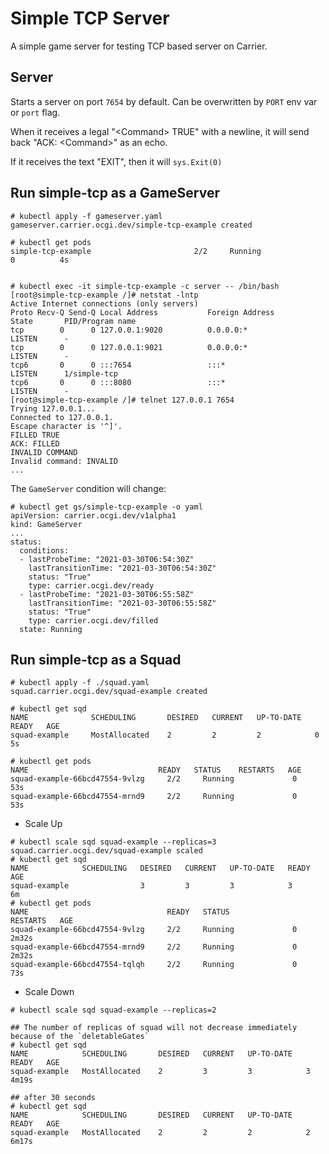 # Simple TCP Server

A simple game server for testing TCP based server on Carrier.

## Server

Starts a server on port `7654` by default. Can be overwritten by `PORT` env var or `port` flag.

When it receives a legal "\<Command\> TRUE" with a newline, it will send back "ACK: \<Command\>" as an echo. 

If it receives the text "EXIT", then it will `sys.Exit(0)`

## Run simple-tcp as a GameServer

```shell
# kubectl apply -f gameserver.yaml             
gameserver.carrier.ocgi.dev/simple-tcp-example created

# kubectl get pods
simple-tcp-example                       2/2     Running                 0          4s


# kubectl exec -it simple-tcp-example -c server -- /bin/bash
[root@simple-tcp-example /]# netstat -lntp
Active Internet connections (only servers)
Proto Recv-Q Send-Q Local Address           Foreign Address         State       PID/Program name    
tcp        0      0 127.0.0.1:9020          0.0.0.0:*               LISTEN      -                   
tcp        0      0 127.0.0.1:9021          0.0.0.0:*               LISTEN      -                   
tcp6       0      0 :::7654                 :::*                    LISTEN      1/simple-tcp        
tcp6       0      0 :::8080                 :::*                    LISTEN      -      
[root@simple-tcp-example /]# telnet 127.0.0.1 7654
Trying 127.0.0.1...
Connected to 127.0.0.1.
Escape character is '^]'.
FILLED TRUE
ACK: FILLED
INVALID COMMAND
Invalid command: INVALID
...
```

The `GameServer` condition will change:

```shell
# kubectl get gs/simple-tcp-example -o yaml
apiVersion: carrier.ocgi.dev/v1alpha1
kind: GameServer
...
status:
  conditions:
  - lastProbeTime: "2021-03-30T06:54:30Z"
    lastTransitionTime: "2021-03-30T06:54:30Z"
    status: "True"
    type: carrier.ocgi.dev/ready
  - lastProbeTime: "2021-03-30T06:55:58Z"
    lastTransitionTime: "2021-03-30T06:55:58Z"
    status: "True"
    type: carrier.ocgi.dev/filled
  state: Running
```

## Run simple-tcp as a Squad

```shell
# kubectl apply -f ./squad.yaml 
squad.carrier.ocgi.dev/squad-example created

# kubectl get sqd 
NAME              SCHEDULING       DESIRED   CURRENT   UP-TO-DATE   READY   AGE
squad-example     MostAllocated    2         2         2            0       5s

# kubectl get pods        
NAME                             READY   STATUS    RESTARTS   AGE
squad-example-66bcd47554-9vlzg     2/2     Running             0          53s
squad-example-66bcd47554-mrnd9     2/2     Running             0          53s
```

* Scale Up

```shell
# kubectl scale sqd squad-example --replicas=3
squad.carrier.ocgi.dev/squad-example scaled
# kubectl get sqd
NAME            SCHEDULING   DESIRED   CURRENT   UP-TO-DATE   READY   AGE
squad-example                3         3         3            3       6m
# kubectl get pods
NAME                               READY   STATUS              RESTARTS   AGE
squad-example-66bcd47554-9vlzg     2/2     Running             0          2m32s
squad-example-66bcd47554-mrnd9     2/2     Running             0          2m32s
squad-example-66bcd47554-tqlqh     2/2     Running             0          73s
```

* Scale Down

```shell
# kubectl scale sqd squad-example --replicas=2

## The number of replicas of squad will not decrease immediately because of the `deletableGates`
# kubectl get sqd 
NAME            SCHEDULING       DESIRED   CURRENT   UP-TO-DATE   READY   AGE
squad-example   MostAllocated    2         3         3            3       4m19s

## after 30 seconds
# kubectl get sqd
NAME            SCHEDULING       DESIRED   CURRENT   UP-TO-DATE   READY   AGE
squad-example   MostAllocated    2         2         2            2       6m17s
```
